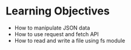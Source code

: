 # Learning Objectives

* How to manipulate JSON data
* How to use request and fetch API
* How to read and write a file using fs module

